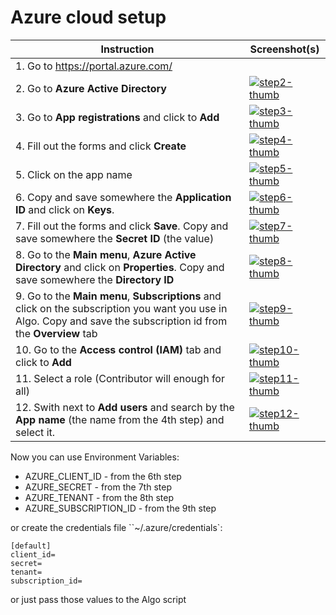 # Azure cloud setup

| Instruction | Screenshot(s) |
| ----------- | ---------- |
| 1. Go to https://portal.azure.com/ | |
| 2. Go to **Azure Active Directory**  | [![step2-thumb]][step2-screen] |
| 3. Go to **App registrations** and click to **Add**  | [![step3-thumb]][step3-screen]  |
| 4. Fill out the forms and click **Create** | [![step4-thumb]][step4-screen]  |
| 5. Click on the app name | [![step5-thumb]][step5-screen]  |
| 6. Copy and save somewhere the **Application ID** and click on **Keys**. | [![step6-thumb]][step6-screen]  |
| 7. Fill out the forms and click **Save**. Copy and save somewhere the **Secret ID** (the value) | [![step7-thumb]][step7-screen]  |
| 8. Go to the **Main menu**, **Azure Active Directory** and click on **Properties**. Copy and save somewhere the **Directory ID**  | [![step8-thumb]][step8-screen]  |
| 9. Go to the **Main menu**, **Subscriptions** and click on the subscription you want you use in Algo. Copy and save the subscription id from the **Overview** tab | [![step9-thumb]][step9-screen]  |
| 10. Go to the **Access control (IAM)** tab and click to **Add** | [![step10-thumb]][step10-screen]  |
| 11. Select a role (Contributor will enough for all)| [![step11-thumb]][step11-screen] |
| 12. Swith next to **Add users** and search by the **App name** (the name from the 4th step) and select it. | [![step12-thumb]][step12-screen]  |

Now you can use Environment Variables:

* AZURE_CLIENT_ID - from the 6th step
* AZURE_SECRET - from the 7th step
* AZURE_TENANT - from the 8th step
* AZURE_SUBSCRIPTION_ID - from the 9th step

or create the credentials file ``~/.azure/credentials`:

```
[default]
client_id=
secret=
tenant=
subscription_id=
```
or just pass those values to the Algo script

[step2-screen]: http://i.imgur.com/ENvSupE.png
[step3-screen]: http://i.imgur.com/sPLQaQe.jpg
[step4-screen]: http://i.imgur.com/di3xFCM.jpg
[step5-screen]: http://i.imgur.com/SipQyRA.jpg
[step6-screen]: http://i.imgur.com/RRTqV7C.jpg
[step7-screen]: http://i.imgur.com/ZnqJeVv.jpg
[step8-screen]: http://i.imgur.com/WAS8Ovl.png
[step9-screen]: http://i.imgur.com/IvTN7o1.jpg
[step10-screen]: http://i.imgur.com/j6dgo75.png
[step11-screen]: http://i.imgur.com/NUJ6k7i.jpg
[step12-screen]: http://i.imgur.com/VZv5qwb.jpg

[step2-thumb]: https://i.imgur.com/ENvSupEm.png
[step3-thumb]: https://i.imgur.com/sPLQaQem.jpg
[step4-thumb]: https://i.imgur.com/di3xFCMm.jpg
[step5-thumb]: https://i.imgur.com/SipQyRAm.jpg
[step6-thumb]: https://i.imgur.com/RRTqV7Cm.jpg
[step7-thumb]: https://i.imgur.com/ZnqJeVvm.jpg
[step8-thumb]: https://i.imgur.com/WAS8Ovlm.png
[step9-thumb]: https://i.imgur.com/IvTN7o1m.jpg
[step10-thumb]: https://i.imgur.com/j6dgo75m.png
[step11-thumb]: https://i.imgur.com/NUJ6k7im.jpg
[step12-thumb]: https://i.imgur.com/VZv5qwbm.jpg
